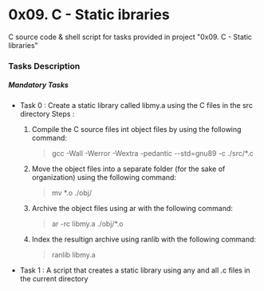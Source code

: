 # 0x09. C - Static ibraries
C source code & shell script for tasks provided in project "0x09. C - Static libraries"

### Tasks Description

##### Mandatory Tasks
- Task 0 : Create a static library called libmy.a using the C files in the src directory
Steps : 
	1. Compile the C source files int object files by using the following command:
		> gcc -Wall -Werror -Wextra -pedantic --std=gnu89 -c ./src/*.c
	2. Move the object files into a separate folder (for the sake of organization) using the following command:
		> mv *.o ./obj/
	3. Archive the object files using ar with the following command:
		> ar -rc libmy.a ./obj/*.o
	4. Index the resultign archive using ranlib with the following command:
		> ranlib libmy.a

- Task 1 : A script that creates a static library using any and all .c files in the current directory 
